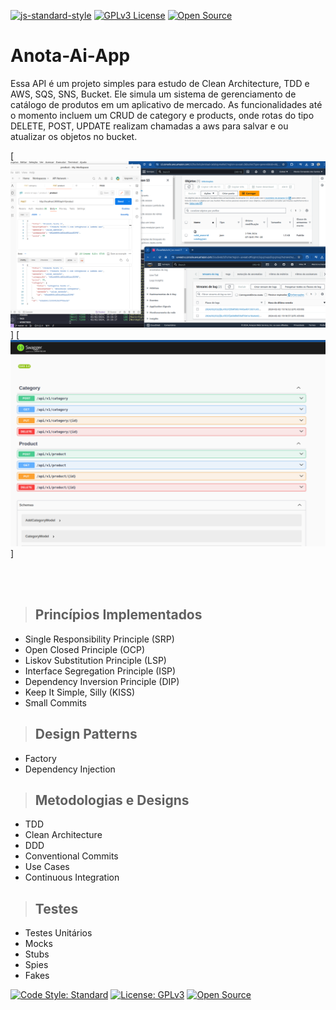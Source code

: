 [![js-standard-style](https://img.shields.io/badge/code%20style-standard-brightgreen.svg)](http://standardjs.com)
[![GPLv3 License](https://img.shields.io/badge/License-GPL%20v3-yellow.svg)](https://opensource.org/licenses/)
[![Open Source](https://badges.frapsoft.com/os/v1/open-source.svg?v=103)](https://opensource.org/)

# **Anota-Ai-App**

Essa API é um projeto simples para estudo de Clean Architecture, TDD e AWS, SQS, SNS, Bucket. Ele simula um sistema de gerenciamento de catálogo de produtos em um aplicativo de mercado. As funcionalidades até o momento incluem um CRUD de category e products, onde rotas do tipo DELETE, POST, UPDATE realizam chamadas a aws para salvar e ou atualizar os objetos no bucket.

[![Coverage](./utils/print.png)]
[![Coverage](./utils/swagger.png)]

<br /><br />

> ## Princípios Implementados

* Single Responsibility Principle (SRP)
* Open Closed Principle (OCP)
* Liskov Substitution Principle (LSP)
* Interface Segregation Principle (ISP)
* Dependency Inversion Principle (DIP)
* Keep It Simple, Silly (KISS)
* Small Commits

> ## Design Patterns

* Factory
* Dependency Injection

> ## Metodologias e Designs

* TDD
* Clean Architecture
* DDD
* Conventional Commits
* Use Cases
* Continuous Integration


> ## Testes

* Testes Unitários
* Mocks
* Stubs
* Spies
* Fakes


[![Code Style: Standard](https://img.shields.io/badge/code%20style-standard-brightgreen.svg)](http://standardjs.com)
[![License: GPLv3](https://img.shields.io/badge/License-GPL%20v3-yellow.svg)](https://opensource.org/licenses/)
[![Open Source](https://badges.frapsoft.com/os/v1/open-source.svg?v=103)](https://opensource.org/)

